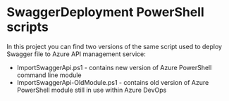 # SwaggerDeployment PowerShell scripts

In this project you can find two versions of the same script used to deploy Swagger file to Azure API management service:

- ImportSwaggerApi.ps1 - contains new version of Azure PowerShell command line module
- ImportSwaggerApi-OldModule.ps1 - contains old version of Azure PowerShell module still in use within Azure DevOps
